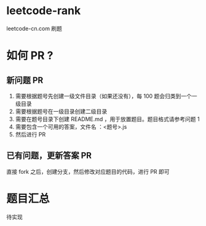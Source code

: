 # leetcode-rank

leetcode-cn.com 刷题

# 如何 PR ?

## 新问题 PR

1. 需要根据题号先创建一级文件目录（如果还没有），每 100 题会归类到一个一级目录
2. 需要根据题号在一级目录创建二级目录
3. 需要在题号目录下创建 README.md ，用于放置题目。题目格式请参考问题 1
4. 需要包含一个可用的答案，文件名 ：<题号>.js
5. 然后进行 PR

## 已有问题，更新答案 PR

直接 fork 之后，创建分支，然后修改对应题目的代码，进行 PR 即可

# 题目汇总

待实现
